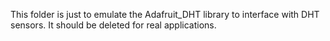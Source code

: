 This folder is just to emulate the Adafruit_DHT library to interface with DHT sensors.
It should be deleted for real applications.